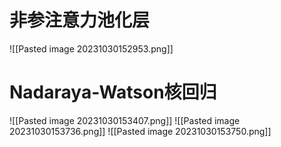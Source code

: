 # 非参注意力池化层
![[Pasted image 20231030152953.png]]
# Nadaraya-Watson核回归
![[Pasted image 20231030153407.png]]
![[Pasted image 20231030153736.png]]
![[Pasted image 20231030153750.png]]